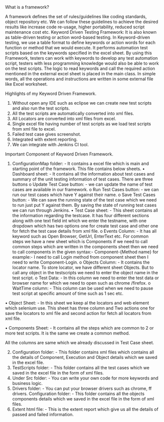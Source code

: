 What is a framework?

A framework defines the set of rules/guidelines like coding standards, object repository etc. We can follow these guidelines to achieve the desired results like increase code re-usage, higher portability, reduced script maintenance cost etc.
Keyword Driven Testing Framework:
It is also known as table-driven testing or action word-based testing. In Keyword-driven testing, we use a table format to define keywords or action words for each function or method that we would execute. 
It performs automation test scripts based on the keywords specified in the excel sheet. By using this Framework, testers can work with keywords to develop any test automation script, testers with less programming knowledge would also be able to work on the test scripts. The logic to read keywords and call the required action mentioned in the external excel sheet is placed in the main class. 
In simple words, all the operations and instructions are written in some external file like Excel worksheet. 

Highlights of my Keyword Driven Framework.
1.	Without open any IDE such as eclipse we can create new test scripts and also run the test scripts.
2.	All the test scripts are automatically converted into xml files.
3.	All Locators are converted into xml files from excel.
4.	Single excel file having number of test scripts as we load test scripts from xml file to excel.
5.	Failed test case gives screenshot.
6.	Integrated with extent reporting.
7.	We can integrate with Jenkins CI tool.

Important Component of Keyword Driven Framework.

1. ConfigurationMap folder: - It contains a excel file which is main and starting point of the framework. This file contains below sheets. 
  • Dashboard sheet: - It contains all the information about test cases and summary of the unit testing information of test cases. There are three buttons o Update Test Case button: - we can update the name of test cases are available in our framework. o Run Test Cases button: - we can run our test cases which have Y against their name. o Save Test Cases button: - We can save the running state of the test case which we need to run just put Y against them. By saving the state of running test cases we can run through Jenkins.
  • Test Case sheet: - This sheet contains all the information regarding the testcase. It has four different sections along with one text field int which we enter the testname, with one dropdown which has two options one for create test case and other one for fetch the test case details from xml file. 
      o Events Column: - It has all keyword such as Open Browser, GetUrl, EnterText etc. For common steps we have a new sheet which is Components if we need to call common steps which are written in the components sheet then we need to call components in the given syntax:- Component-{Method name} for example:- I need to call Login method from component sheet then I need to write Component-Login. 
      o Objects Column: - It contains the locator name. To store locator, we have different sheet Objects. But to call any object in the testscripts we need to enter the object name in the test script. 
      o Test Data: - In this column we need to enter the test data or browser name for which we need to open such as chrome /firefox. 
      o WaitTime column: - This column can be used when we need to pause test script at specific amount of time such as 1 sec etc.

  • Object Sheet: - In this sheet we keep al the locators and web element which selenium use. This sheet has three column and Two actions one for save the locators to xml file and second action for fetch all locators from xml file.

  • Components Sheet: - It contains all the steps which are common to 2 or more test scripts. It is the same we create a common method. 
 
All the columns are same which we already discussed in Test Case sheet.

2. Configuration folder: - This folder contains xml files which contains all the details of Component, Execution and Object details which we saved in the excel file.
3. TestScripts folder: - This folder contains all the test cases which we saved in the excel file in the form of xml files.
4. Under Src folder: - You can write your own code for more keywords and business logic.
5. Drivers folder: - You can put your browser drivers such as chrome, ff drivers.
Configuration folder: - This folder contains all the objects components details which we saved in the excel file in the form of xml files.
6. Extent html file: - This is the extent report which give us all the details of passed and failed information.
